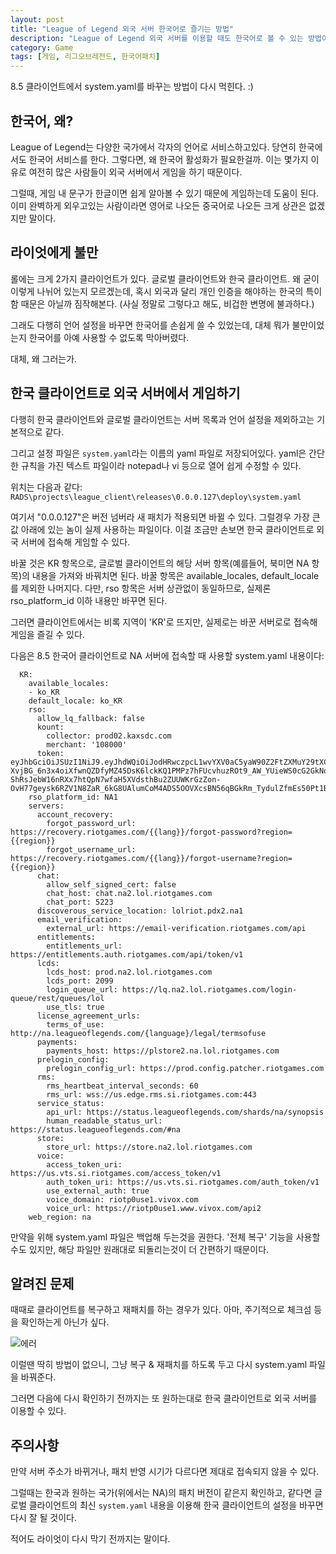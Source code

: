 ```yaml
---
layout: post
title: "League of Legend 외국 서버 한국어로 즐기는 방법"
description: "League of Legend 외국 서버를 이용할 때도 한국어로 볼 수 있는 방법이 있어 소개한다."
category: Game
tags: [게임, 리그오브레전드, 한국어패치]
---
```


<div class="im im-info" markdown="1">
8.5 클라이언트에서 system.yaml를 바꾸는 방법이 다시 먹힌다. :)
</div>



## 한국어, 왜?

League of Legend는 다양한 국가에서 각자의 언어로 서비스하고있다. 당연히 한국에서도 한국어 서비스를 한다. 그렇다면, 왜 한국어 활성화가 필요한걸까.
이는 몇가지 이유로 여전히 많은 사람들이 외국 서버에서 게임을 하기 때문이다.

그럴때, 게임 내 문구가 한글이면 쉽게 알아볼 수 있기 때문에 게임하는데 도움이 된다. 이미 완벽하게 외우고있는 사람이라면 영어로 나오든 중국어로 나오든 크게 상관은 없겠지만 말이다.



## 라이엇에게 불만

롤에는 크게 2가지 클라이언트가 있다.
글로벌 클라이언트와 한국 클라이언트.
왜 굳이 이렇게 나뉘어 있는지 모르겠는데,
혹시 외국과 달리 개인 인증을 해야하는 한국의 특이함 때문은 아닐까 짐작해본다.
(사실 정말로 그렇다고 해도, 비겁한 변명에 불과하다.)

그래도 다행히 언어 설정을 바꾸면 한국어를 손쉽게 쓸 수 있었는데,
대체 뭐가 불만이었는지 한국어를 아예 사용할 수 없도록 막아버렸다.

대체, 왜 그러는가.



## 한국 클라이언트로 외국 서버에서 게임하기

다행히 한국 클라이언트와 글로벌 클라이언트는
서버 목록과 언어 설정을 제외하고는
기본적으로 같다.

그리고 설정 파일은 `system.yaml`라는 이름의 yaml 파일로 저장되어있다.
yaml은 간단한 규칙을 가진 텍스트 파일이라
notepad나 vi 등으로 열어 쉽게 수정할 수 있다.

위치는 다음과 같다:  
`RADS\projects\league_client\releases\0.0.0.127\deploy\system.yaml`

여기서 "0.0.0.127"은 버전 넘버라
새 패치가 적용되면 바뀔 수 있다.
그럴경우 가장 큰 값 아래에 있는 놈이 실제 사용하는 파일이다.
이걸 조금만 손보면 한국 클라이언트로 외국 서버에 접속해 게임할 수 있다.

바꿀 것은 KR 항목으로,
글로벌 클라이언트의 해당 서버 항목(예를들어, 북미면 NA 항목)의 내용을 가져와 바꿔치면 된다.
바꿀 항목은 available_locales, default_locale를 제외한 나머지다.
다만, rso 항목은 서버 상관없이 동일하므로,
실제론 rso_platform_id 이하 내용만 바꾸면 된다.

그러면 클라이언트에서는 비록 지역이 'KR'로 뜨지만,
실제로는 바꾼 서버로로 접속해 게임을 즐길 수 있다.

다음은 8.5 한국어 클라이언트로 NA 서버에 접속할 때 사용할 system.yaml 내용이다:

~~~
  KR:
    available_locales:
    - ko_KR
    default_locale: ko_KR
    rso:
      allow_lq_fallback: false
      kount:
        collector: prod02.kaxsdc.com
        merchant: '108000'
      token: eyJhbGciOiJSUzI1NiJ9.eyJhdWQiOiJodHRwczpcL1wvYXV0aC5yaW90Z2FtZXMuY29tXC90b2tlbiIsInN1YiI6ImxvbCIsImlzcyI6ImxvbCIsImV4cCI6MTUyNTkyNTE4NiwiaWF0IjoxNDk0ODIxMTg2LCJqdGkiOiI3NGJjZDRiMS1hNDcyLTQyNTYtYTQwMi0zNjlmODdmOGRkM2MifQ.wl8yxfCNNpOHJlvpaLR4fjcoHBF3VrW93bzO-XvjBG_6n3x4oiXfwnQZDfyMZ45DsK6lckKQ1PMPz7hFUcvhuzROt9_AW_YUieWS0cG2GkNo6WzjGOAsJ_okWPmXSSjQV2axGhyI3bsnAug48TQ4FDYVPXg_qginDM8FxfNqBqHg3s6HbLmsd6qSpfBD6iBiNMQfxigEub6wk6ug01h9Zg4qCEiS-ShRsJebW16nRXx7htQpN7wfaH5XVdsthBu2ZUUWKrGzZon-OvH77geysk6RZV1N8ZaR_6kG8UAlumCoM4ADS5OOVXcsBN56qBGkRm_TydulZfmEs50Pt1BCvQ
    rso_platform_id: NA1
    servers:
      account_recovery:
        forgot_password_url: https://recovery.riotgames.com/{{lang}}/forgot-password?region={{region}}
        forgot_username_url: https://recovery.riotgames.com/{{lang}}/forgot-username?region={{region}}
      chat:
        allow_self_signed_cert: false
        chat_host: chat.na2.lol.riotgames.com
        chat_port: 5223
      discoverous_service_location: lolriot.pdx2.na1
      email_verification:
        external_url: https://email-verification.riotgames.com/api
      entitlements:
        entitlements_url: https://entitlements.auth.riotgames.com/api/token/v1
      lcds:
        lcds_host: prod.na2.lol.riotgames.com
        lcds_port: 2099
        login_queue_url: https://lq.na2.lol.riotgames.com/login-queue/rest/queues/lol
        use_tls: true
      license_agreement_urls:
        terms_of_use: http://na.leagueoflegends.com/{language}/legal/termsofuse
      payments:
        payments_host: https://plstore2.na.lol.riotgames.com
      prelogin_config:
        prelogin_config_url: https://prod.config.patcher.riotgames.com
      rms:
        rms_heartbeat_interval_seconds: 60
        rms_url: wss://us.edge.rms.si.riotgames.com:443
      service_status:
        api_url: https://status.leagueoflegends.com/shards/na/synopsis
        human_readable_status_url: https://status.leagueoflegends.com/#na
      store:
        store_url: https://store.na2.lol.riotgames.com
      voice:
        access_token_uri: https://us.vts.si.riotgames.com/access_token/v1
        auth_token_uri: https://us.vts.si.riotgames.com/auth_token/v1
        use_external_auth: true
        voice_domain: riotp0use1.vivox.com
        voice_url: https://riotp0use1.www.vivox.com/api2
    web_region: na
~~~

만약을 위해 system.yaml 파일은 백업해 두는것을 권한다.
'전체 복구' 기능을 사용할 수도 있지만,
해당 파일만 원래대로 되돌리는것이 더 간편하기 때문이다.



## 알려진 문제

때때로 클라이언트를 복구하고 재패치를 하는 경우가 있다.
아마, 주기적으로 체크섬 등을 확인하는게 아닌가 싶다.

![에러](https://lh3.googleusercontent.com/-YnQlUd5LOXU/Wj7EOQOdatI/AAAAAAAAcpI/XfaEZdJZzrUaVINfCwwDz2vC1O28zwmBgCE0YBhgL/s640/lol-revert-problem.jpg)

이럴땐 딱히 방법이 없으니,
그냥 복구 & 재패치를 하도록 두고
다시 system.yaml 파일을 바꿔준다.

그러면 다음에 다시 확인하기 전까지는
또 원하는대로 한국 클라이언트로 외국 서버를 이용할 수 있다.



## 주의사항

만약 서버 주소가 바뀌거나,
패치 반영 시기가 다르다면
제대로 접속되지 않을 수 있다.

그럴때는 한국과 원하는 국가(위에서는 NA)의 패치 버전이 같은지 확인하고,
같다면 글로벌 클라이언트의 최신 `system.yaml` 내용을 이용해
한국 클라이언트의 설정을 바꾸면 다시 잘 될 것이다.

적어도 라이엇이 다시 막기 전까지는 말이다.
